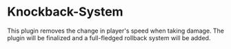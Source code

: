# Knockback-System
This plugin removes the change in player's speed when taking damage. The plugin will be finalized and a full-fledged rollback system will be added.
